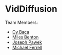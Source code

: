 # VidDiffusion

Team Members:
- [Cy Baca](https://github.com/cybaca)
- [Miles Benton](https://github.com/kil0meters)
- [Joseph Pawek](https://github.com/jpawek)
- [Michael Ferrell](https://github.com/RelativisticPea)
